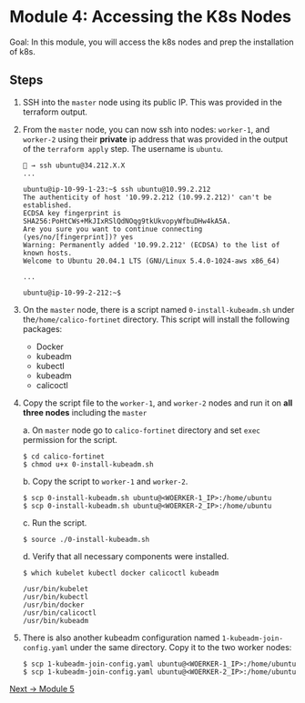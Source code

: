 # Module 4: Accessing the K8s Nodes

Goal: In this module, you will access the k8s nodes and prep the installation of k8s.

## Steps

1. SSH into the `master` node using its public IP. This was provided in the terraform output.

2. From the `master` node, you can now ssh into nodes:  `worker-1`, and `worker-2` using their **private** ip address that was provided in the output of the `terraform apply` step. The username is `ubuntu`.

    ```
    🐯 → ssh ubuntu@34.212.X.X
    ...

    ubuntu@ip-10-99-1-23:~$ ssh ubuntu@10.99.2.212
    The authenticity of host '10.99.2.212 (10.99.2.212)' can't be established.
    ECDSA key fingerprint is SHA256:PoHtCWs+MkJIxRSlQdNOqg9tkUkvopyWfbuDHw4kA5A.
    Are you sure you want to continue connecting (yes/no/[fingerprint])? yes
    Warning: Permanently added '10.99.2.212' (ECDSA) to the list of known hosts.
    Welcome to Ubuntu 20.04.1 LTS (GNU/Linux 5.4.0-1024-aws x86_64)

    ...

    ubuntu@ip-10-99-2-212:~$ 
    ```

3. On the `master` node, there is a script named `0-install-kubeadm.sh` under the`/home/calico-fortinet` directory. This script will install the following packages:

    - Docker
    - kubeadm
    - kubectl
    - kubeadm
    - calicoctl

4. Copy the script file to the  `worker-1`, and `worker-2` nodes and run it on **all three nodes** including the `master`

    a. On `master` node go to `calico-fortinet` directory and set `exec` permission for the script.

    ```
    $ cd calico-fortinet
    $ chmod u+x 0-install-kubeadm.sh
    ```

    b. Copy the script to `worker-1` and `worker-2`.

    ```
    $ scp 0-install-kubeadm.sh ubuntu@<WOERKER-1_IP>:/home/ubuntu
    $ scp 0-install-kubeadm.sh ubuntu@<WOERKER-2_IP>:/home/ubuntu
    ```

    c. Run the script.

    ```
    $ source ./0-install-kubeadm.sh
    ```

    d. Verify that all necessary components were installed.

    ```
    $ which kubelet kubectl docker calicoctl kubeadm
    
    /usr/bin/kubelet
    /usr/bin/kubectl
    /usr/bin/docker
    /usr/bin/calicoctl
    /usr/bin/kubeadm
    ```

5. There is also another kubeadm configuration named `1-kubeadm-join-config.yaml` under the same directory. Copy it to the two worker nodes:

    ```
    $ scp 1-kubeadm-join-config.yaml ubuntu@<WOERKER-1_IP>:/home/ubuntu
    $ scp 1-kubeadm-join-config.yaml ubuntu@<WOERKER-2_IP>:/home/ubuntu
    ```

[Next -> Module 5](../modules/creating-your-k8s-cluster.md)

